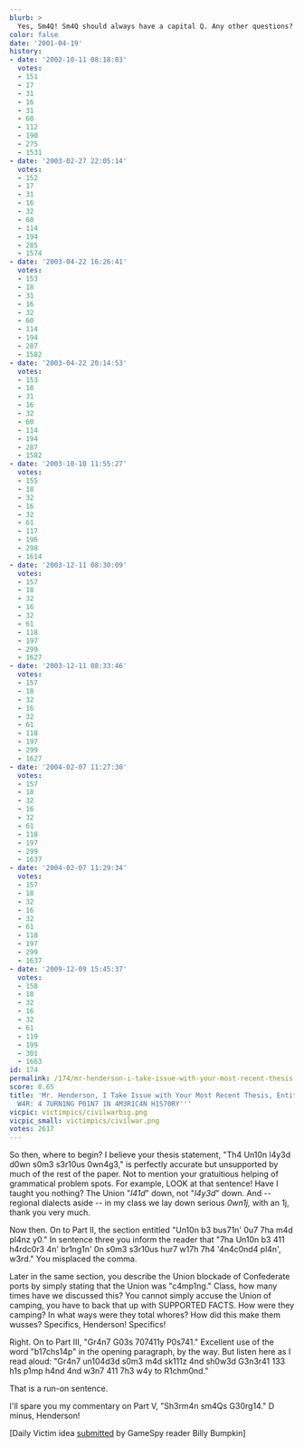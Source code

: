 ```yaml
---
blurb: >
  Yes, Sm4Q! Sm4Q should always have a capital Q. Any other questions?
color: false
date: '2001-04-19'
history:
- date: '2002-10-11 08:18:03'
  votes:
  - 151
  - 17
  - 31
  - 16
  - 31
  - 60
  - 112
  - 190
  - 275
  - 1531
- date: '2003-02-27 22:05:14'
  votes:
  - 152
  - 17
  - 31
  - 16
  - 32
  - 60
  - 114
  - 194
  - 285
  - 1574
- date: '2003-04-22 16:26:41'
  votes:
  - 153
  - 18
  - 31
  - 16
  - 32
  - 60
  - 114
  - 194
  - 287
  - 1582
- date: '2003-04-22 20:14:53'
  votes:
  - 153
  - 18
  - 31
  - 16
  - 32
  - 60
  - 114
  - 194
  - 287
  - 1582
- date: '2003-10-10 11:55:27'
  votes:
  - 155
  - 18
  - 32
  - 16
  - 32
  - 61
  - 117
  - 196
  - 298
  - 1614
- date: '2003-12-11 08:30:09'
  votes:
  - 157
  - 18
  - 32
  - 16
  - 32
  - 61
  - 118
  - 197
  - 299
  - 1627
- date: '2003-12-11 08:33:46'
  votes:
  - 157
  - 18
  - 32
  - 16
  - 32
  - 61
  - 118
  - 197
  - 299
  - 1627
- date: '2004-02-07 11:27:30'
  votes:
  - 157
  - 18
  - 32
  - 16
  - 32
  - 61
  - 118
  - 197
  - 299
  - 1637
- date: '2004-02-07 11:29:34'
  votes:
  - 157
  - 18
  - 32
  - 16
  - 32
  - 61
  - 118
  - 197
  - 299
  - 1637
- date: '2009-12-09 15:45:37'
  votes:
  - 158
  - 18
  - 32
  - 16
  - 32
  - 61
  - 119
  - 199
  - 301
  - 1663
id: 174
permalink: /174/mr-henderson-i-take-issue-with-your-most-recent-thesis-entitled-c1v1l-w4r-4-7urn1ng-p01n7-1n-4m3r1c4n-h1s70ry/
score: 8.65
title: 'Mr. Henderson, I Take Issue with Your Most Recent Thesis, Entitled ''C1V1L
  W4R: 4 7URN1NG P01N7 1N 4M3R1C4N H1S70RY'''
vicpic: victimpics/civilwarbig.png
vicpic_small: victimpics/civilwar.png
votes: 2617
---
```


So then, where to begin? I believe your thesis statement, "Th4 Un10n
l4y3d d0wn s0m3 s3r10us 0wn4g3," is perfectly accurate but unsupported
by much of the rest of the paper. Not to mention your gratuitious
helping of grammatical problem spots. For example, LOOK at that
sentence! Have I taught you nothing? The Union "*l41d*" down, not
"*l4y3d*" down. And -- regional dialects aside -- in my class we lay
down serious *0wn1j,* with an 1j, thank you very much.

Now then. On to Part II, the section entitled "Un10n b3 bus71n' 0u7 7ha
m4d pl4nz y0." In sentence three you inform the reader that "7ha Un10n
b3 411 h4rdc0r3 4n' br1ng1n' 0n s0m3 s3r10us hur7 w17h 7h4 '4n4c0nd4
pl4n', w3rd." You misplaced the comma.

Later in the same section, you describe the Union blockade of
Confederate ports by simply stating that the Union was "c4mp1ng." Class,
how many times have we discussed this? You cannot simply accuse the
Union of camping, you have to back that up with SUPPORTED FACTS. How
were they camping? In what ways were they total whores? How did this
make them wusses? Specifics, Henderson! Specifics!

Right. On to Part III, "Gr4n7 G03s 707411y P0s741." Excellent use of the
word "b17chs14p" in the opening paragraph, by the way. But listen here
as I read aloud: "Gr4n7 un104d3d s0m3 m4d sk111z 4nd sh0w3d G3n3r41 133
h1s p1mp h4nd 4nd w3n7 411 7h3 w4y to R1chm0nd."

That is a run-on sentence.

I'll spare you my commentary on Part V, "Sh3rm4n sm4Qs G30rg14." D
minus, Henderson!

\[Daily Victim idea [submitted](mailto:feedback@gamespy.com) by GameSpy
reader Billy Bumpkin\]